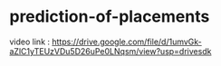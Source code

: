 # prediction-of-placements
video link : https://drive.google.com/file/d/1umvGk-aZlC1yTEUzVDu5D26uPe0LNqsm/view?usp=drivesdk 

